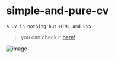 # simple-and-pure-cv
`a CV in nothing but HTML and CSS`

> you can check it [here!](https://vonhappatsch.github.io/simple-cv/)

![image](https://gifdb.com/images/thumbnail/sailor-moon-raining-gfy89fj8wi5ib2l7.gif)
